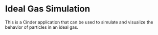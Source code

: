 # Ideal Gas Simulation
This is a Cinder application that can be used to simulate and visualize the behavior of particles in an ideal gas.
